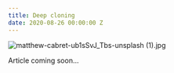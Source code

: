 ```yaml
---
title: Deep cloning
date: 2020-08-26 00:00:00 Z
---
```


![matthew-cabret-ub1sSvJ_Tbs-unsplash (1).jpg](/uploads/matthew-cabret-ub1sSvJ_Tbs-unsplash%20(1).jpg)

Article coming soon...
